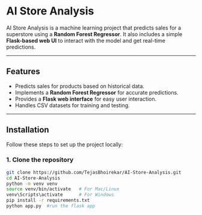 # AI Store Analysis

AI Store Analysis is a machine learning project that predicts sales for a superstore using a **Random Forest Regressor**. It also includes a simple **Flask-based web UI** to interact with the model and get real-time predictions.  

---

## Features

- Predicts sales for products based on historical data.
- Implements a **Random Forest Regressor** for accurate predictions.
- Provides a **Flask web interface** for easy user interaction.
- Handles CSV datasets for training and testing.

---

## Installation

Follow these steps to set up the project locally:

### 1. Clone the repository
```bash
git clone https://github.com/TejasBhoirekar/AI-Store-Analysis.git
cd AI-Store-Analysis
python -m venv venv
source venv/bin/activate   # For Mac/Linux
venv\Scripts\activate      # For Windows
pip install -r requirements.txt
python app.py  #run the flask app
